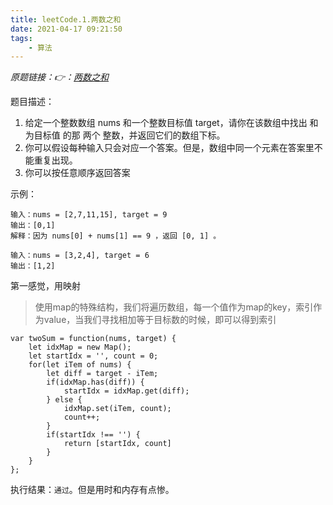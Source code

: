 ```yaml
---
title: leetCode.1.两数之和
date: 2021-04-17 09:21:50
tags:
    - 算法
---
```


*原题链接：👉：[两数之和](https://leetcode-cn.com/problems/two-sum/)*

题目描述：
1. 给定一个整数数组 nums 和一个整数目标值 target，请你在该数组中找出 和为目标值 的那 两个 整数，并返回它们的数组下标。
2. 你可以假设每种输入只会对应一个答案。但是，数组中同一个元素在答案里不能重复出现。
3. 你可以按任意顺序返回答案

示例：
```
输入：nums = [2,7,11,15], target = 9
输出：[0,1]
解释：因为 nums[0] + nums[1] == 9 ，返回 [0, 1] 。
```

```
输入：nums = [3,2,4], target = 6
输出：[1,2]
```
<!--more-->


第一感觉，用映射
> 使用map的特殊结构，我们将遍历数组，每一个值作为map的key，索引作为value，当我们寻找相加等于目标数的时候，即可以得到索引

```
var twoSum = function(nums, target) {
    let idxMap = new Map();
    let startIdx = '', count = 0;
    for(let iTem of nums) {
        let diff = target - iTem;
        if(idxMap.has(diff)) {
            startIdx = idxMap.get(diff);
        } else {
            idxMap.set(iTem, count);
            count++;
        }
        if(startIdx !== '') {
            return [startIdx, count]
        }
    }
};
```

执行结果：`通过`。但是用时和内存有点惨。